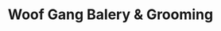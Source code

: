 ---
title: "Woof Gang Balery & Grooming"
url: /sunny-isles-beach/woof-gang-balery-and-grooming/
shop: pet grooming
---